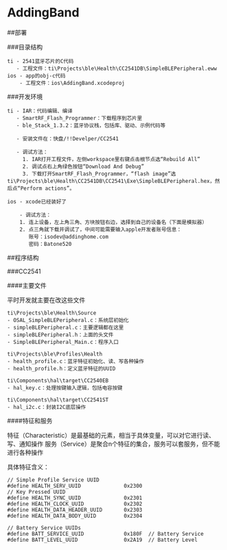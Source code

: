 AddingBand
==========

##部署

###目录结构

    ti - 2541蓝牙芯片的C代码
       - 工程文件：ti\Projects\ble\Health\CC2541DB\SimpleBLEPeripheral.eww
    ios - app的obj-c代码
        - 工程文件：ios\AddingBand.xcodeproj

###开发环境

    ti - IAR：代码编辑、编译
       - SmartRF_Flash_Programmer：下载程序到芯片里
       - ble_Stack_1.3.2：蓝牙协议栈，包括库、驱动、示例代码等
       
       - 安装文件在：快盘/!!Develper/CC2541
       
       - 调试方法：
         1. IAR打开工程文件，左侧workspace里右键点击根节点选“Rebuild All”
         2. 调试点右上角绿色按钮“Download And Debug”
         3. 下载打开SmartRF_Flash_Programmer，“flash image”选ti\Projects\ble\Health\CC2541DB\CC2541\Exe\SimpleBLEPeripheral.hex，然后点“Perform actions”。
       
    ios - xcode已经装好了
    
        - 调试方法：
        1. 连上设备，左上角三角、方块按钮右边，选择到自己的设备名（下面是模拟器）
        2. 点三角就下载并调试了，中间可能需要输入apple开发者账号信息：
           账号：isodev@addinghome.com
           密码：Batone520
    
##程序结构

###CC2541

####主要文件

平时开发就主要在改这些文件

    ti\Projects\ble\Health\Source
    - OSAL_SimpleBLEPeripheral.c：系统层初始化
    - simpleBLEPeripheral.c：主要逻辑都在这里
    - simpleBLEPeripheral.h：上面的头文件
    - SimpleBLEPeripheral_Main.c：程序入口
    
    ti\Projects\ble\Profiles\Health
    - health_profile.c：蓝牙特征初始化、读、写各种操作
    - health_profile.h：定义蓝牙特征的UUID
    
    ti\Components\hal\target\CC2540EB
    - hal_key.c：处理按键输入逻辑，包括电容按键
    
    ti\Components\hal\target\CC2541ST
    - hal_i2c.c：封装I2C底层操作
    
####特征和服务

特征（Characteristic）是最基础的元素，相当于具体变量，可以对它进行读、写、通知操作
服务（Service）是聚合n个特征的集合，服务可以套服务，但不能进行各种操作
    
具体特征含义：
    
    // Simple Profile Service UUID
    #define HEALTH_SERV_UUID              0x2300
    // Key Pressed UUID
    #define HEALTH_SYNC_UUID              0x2301
    #define HEALTH_CLOCK_UUID             0x2302
    #define HEALTH_DATA_HEADER_UUID       0x2303
    #define HEALTH_DATA_BODY_UUID         0x2304
    
    // Battery Service UUIDs
    #define BATT_SERVICE_UUID             0x180F  // Battery Service
    #define BATT_LEVEL_UUID               0x2A19  // Battery Level
